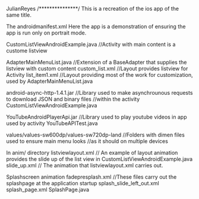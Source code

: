 JulianReyes
/***************/
This is a recreation of the ios app of the same title.

The androidmanifest.xml
Here the app is a demonstration of ensuring the app is run only on portrait mode.

CustomListViewAndroidExample.java //Activity with main content is a custome listview

AdapterMainMenuList.java //Extension of a BaseAdapter that supplies the listview with custom content
custom_list.xml //Layout provides listview for Activity
list_item1.xml //Layout providing most of the work for customization, used by AdapterMainMenuList.java

android-async-http-1.4.1.jar  //Library used to make asynchrounous requests to download JSON and binary files
                              //within the activity CustomListViewAndroidExample.java
                              
YouTubeAndroidPlayerApi.jar  //Library used to play youtube videos in app used by activity YouTubeAPITest.java

values/values-sw600dp/values-sw720dp-land    //Folders with dimen files used to ensure main menu looks
                                             //as it should on multiple devices
                                             
In anim/ directory
listviewlayout.xml  // An example of layout animation provides the slide up of the list view in CustomListViewAndroidExample.java
slide_up.xml        // The animation that listviewlayout.xml carries out.

Splashscreen animation
fadepresplash.xml          //These files carry out the splashpage at the application startup
splash_slide_left_out.xml
splash_page.xml
SplashPage.java
